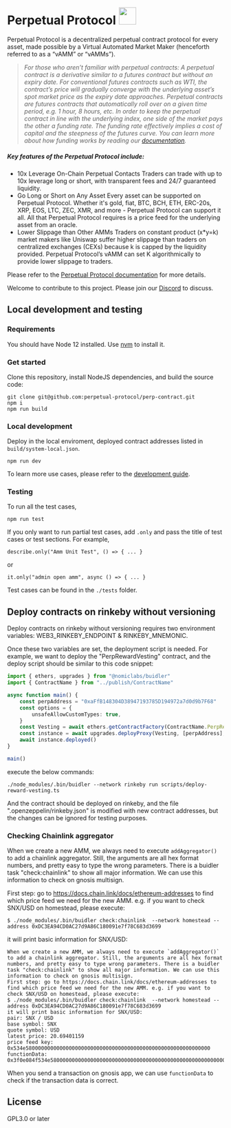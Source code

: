 #  Perpetual Protocol <img src="https://github.com/perpetual-protocol/perp-contract/blob/develop/docs/Perpetual.png" width="40">

Perpetual Protocol is a decentralized perpetual contract protocol for every asset, made possible by a Virtual Automated Market Maker (henceforth referred to as a “vAMM” or “vAMMs”).
>*For those who aren’t familiar with perpetual contracts: A perpetual contract is a derivative similar to a futures contract but without an expiry date. For conventional futures contracts such as WTI, the contract’s price will gradually converge with the underlying asset’s spot market price as the expiry date approaches. Perpetual contracts are futures contracts that automatically roll over on a given time period, e.g. 1 hour, 8 hours, etc. In order to keep the perpetual contract in line with the underlying index, one side of the market pays the other a funding rate. The funding rate effectively implies a cost of capital and the steepness of the futures curve. You can learn more about how funding works by reading our [documentation](https://docs.perp.fi/).*

##### Key features of the Perpetual Protocol include:
  - 10x Leverage On-Chain Perpetual Contacts
Traders can trade with up to 10x leverage long or short, with transparent fees and 24/7 guaranteed liquidity.
  - Go Long or Short on Any Asset
Every asset can be supported on Perpetual Protocol. Whether it's gold, fiat, BTC, BCH, ETH, ERC-20s, XRP, EOS, LTC, ZEC, XMR, and more - Perpetual Protocol can support it all. All that Perpetual Protocol requires is a price feed for the underlying asset from an oracle.
  - Lower Slippage than Other AMMs
Traders on constant product (x*y=k) market makers like Uniswap suffer higher slippage than traders on centralized exchanges (CEXs) because k is capped by the liquidity provided. Perpetual Protocol’s vAMM can set K algorithmically to provide lower slippage to traders.

Please refer to the [Perpetual Protocol documentation](https://docs.perp.fi/) for more details.

Welcome to contribute to this project.  Please join our [Discord](https://discord.gg/mYKKRTn) to discuss.

## Local development and testing
### Requirements
You should have Node 12 installed. Use [nvm](https://github.com/nvm-sh/nvm) to install it.

### Get started
Clone this repository, install NodeJS dependencies, and build the source code:
```
git clone git@github.com:perpetual-protocol/perp-contract.git
npm i
npm run build
```


### Local development
Deploy in the local enviroment, deployed contract addresses listed in `build/system-local.json`.
```
npm run dev
```

To learn more use cases, please refer to the [development guide](https://docs.perp.fi/sdk-documentation/smart-contract-javascript-dev-guide).

### Testing
To run all the test cases,
```
npm run test
```

If you only want to run partial test cases, add `.only` and pass the title of test cases or test sections. For example,
```
describe.only("Amm Unit Test", () => { ... }
```
or
```
it.only("admin open amm", async () => { ... }
```

Test cases can be found in the `./tests` folder.

## Deploy contracts on rinkeby without versioning

Deploy contracts on rinkeby without versioning requires two environment variables: WEB3_RINKEBY_ENDPOINT & RINKEBY_MNEMONIC.

Once these two variables are set, the deployment script is needed. For example, we want to deploy the "PerpRewardVesting" contract, and the deploy script should be similar to this code snippet:

```typescript
import { ethers, upgrades } from "@nomiclabs/buidler"
import { ContractName } from "../publish/ContractName"

async function main() {
    const perpAddress = "0xaFfB148304D38947193785D194972a7d0d9b7F68"
    const options = {
        unsafeAllowCustomTypes: true,
    }
    const Vesting = await ethers.getContractFactory(ContractName.PerpRewardVesting)
    const instance = await upgrades.deployProxy(Vesting, [perpAddress], options)
    await instance.deployed()
}

main()

```

execute the below commands:

```shell
./node_modules/.bin/buidler --network rinkeby run scripts/deploy-reward-vesting.ts
```

And the contract should be deployed on rinkeby, and the file ".openzeppelin/rinkeby.json" is modified with new contract addresses, but the changes can be ignored for testing purposes.

### Checking Chainlink aggregator

When we create a new AMM, we always need to execute `addAggregator()` to add a chainlink aggregator. Still, the arguments are all hex format numbers, and pretty easy to type the wrong parameters. There is a buidler task "check:chainlink" to show all major information. We can use this information to check on gnosis multisign.

First step: go to https://docs.chain.link/docs/ethereum-addresses to find which price feed we need for the new AMM. e.g. if you want to check SNX/USD on homestead, please execute:

```shell
$ ./node_modules/.bin/buidler check:chainlink  --network homestead --address 0xDC3EA94CD0AC27d9A86C180091e7f78C683d3699
```

it will print basic information for SNX/USD:

```
When we create a new AMM, we always need to execute `addAggregator()` to add a chainlink aggregator. Still, the arguments are all hex format numbers, and pretty easy to type wrong parameters. There is a buidler task "check:chainlink" to show all major information. We can use this information to check on gnosis multisign.
First step: go to https://docs.chain.link/docs/ethereum-addresses to find which price feed we need for the new AMM. e.g. if you want to check SNX/USD on homestead, please execute:
$ ./node_modules/.bin/buidler check:chainlink  --network homestead --address 0xDC3EA94CD0AC27d9A86C180091e7f78C683d3699
it will print basic information for SNX/USD:
pair: SNX / USD
base symbol: SNX
quote symbol: USD
latest price: 20.69401159
price feed key: 0x534e580000000000000000000000000000000000000000000000000000000000
functionData: 0x3f0e084f534e580000000000000000000000000000000000000000000000000000000000000000000000000000000000dc3ea94cd0ac27d9a86c180091e7f78c683d3699
```

When you send a transaction on gnosis app, we can use `functionData` to check if the transaction data is correct.

## License
GPL3.0 or later
